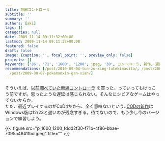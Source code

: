 ```yaml
---
title: 無線コントローラ
subtitle: ''
summary: ''
authors: [aki]
tags: []
categories: null
date: 2009-11-14 09:11:32+00:00
lastmod: 2009-11-14 09:11:32+00:00
featured: false
draft: false
image: {caption: '', focal_point: '', preview_only: false}
projects: []
keywords: ['86', '71', '1600', '1200', jpeg, '30', コントローラ, 新作, 遅延, 無線]
recommendations: [/post/2010-09-04-tun-zu-xing-tutekimasita/, /post/2009-06-20-cheng-jiu-yuan-nozi-yang-hua/,
  /post/2009-08-07-pokemonxin-gan-xian/]
---
```



そういえば、[以前調べていた無線コントローラ](https://chezo.uno/post/2009-09-22-pcdewaiyaresukontororawoshi-uniha) を買った。っていってもけっこう前ですが。思ったような遅延は感じられない。そんなにシビアなゲームはやってないからか。  
ただ、最近プレイするのがCoD4だから、全く意味ないという‥[CODの新作](http://www.modernwarfare2.jp/)はWindows版は12/23と遅いのが残念すぎる。待てないので、もう少し今のバージョンで練習しよう。

{{< figure src="p_1600_1200_fddd2f30-f71b-4f86-bbae-7095a4841fbd.jpeg" title="" >}}
